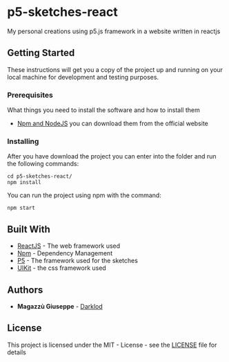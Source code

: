 # p5-sketches-react
My personal creations using p5.js framework in a website written in reactjs

## Getting Started
These instructions will get you a copy of the project up and running on your local machine for development and testing purposes.

### Prerequisites

What things you need to install the software and how to install them

* [Npm and NodeJS](https://nodejs.org/it/download/) you can download them from the official website

### Installing

After you have download the project you can enter into the folder and run the following commands:

```
cd p5-sketches-react/
npm install
```

You can run the project using npm with the command:

```
npm start
```

## Built With

* [ReactJS](https://reactjs.org/) - The web framework used
* [Npm](https://www.npmjs.com/) - Dependency Management
* [P5](https://p5js.org/) - The framework used for the sketches
* [UIKit](https://getuikit.com/) - the css framework used

## Authors

* **Magazzù Giuseppe** - [Darklod](https://github.com/Darklod)

## License

This project is licensed under the MIT - License - see the [LICENSE](LICENSE) file for details